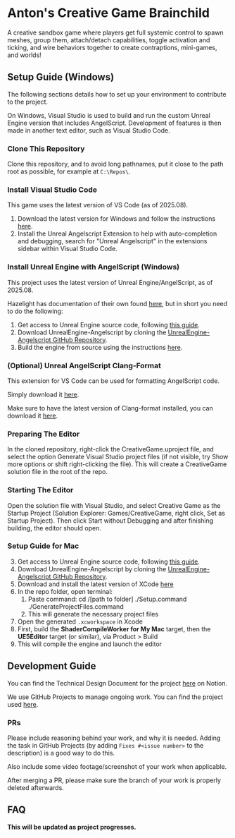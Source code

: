 # Anton's Creative Game Brainchild

A creative sandbox game where players get full systemic control to spawn meshes, group them, attach/detach capabilities, toggle activation and ticking, and wire behaviors together to create contraptions, mini-games, and worlds!

## Setup Guide (Windows)

The following sections details how to set up your environment to contribute to the project.

On Windows, Visual Studio is used to build and run the custom Unreal Engine version that includes AngelScript. Development of features is then made in another text editor, such as Visual Studio Code.

### Clone This Repository

Clone this repository, and to avoid long pathnames, put it close to the path root as possible, for example at `C:\Repos\`.

### Install Visual Studio Code

This game uses the latest version of VS Code (as of 2025.08). 
1. Download the latest version for Windows and follow the instructions [here](https://code.visualstudio.com/docs/setup/windows).
2. Install the Unreal Angelscript Extension to help with auto-completion and debugging, search for "Unreal Angelscript" in the extensions sidebar within Visual Studio Code.

### Install Unreal Engine with AngelScript (Windows)

This project uses the latest version of Unreal Engine/AngelScript, as of 2025.08.

Hazelight has documentation of their own found [here](https://angelscript.hazelight.se/getting-started/installation/), but in short you need to do the following:
1. Get access to Unreal Engine source code, following [this guide](https://www.unrealengine.com/en-US/ue-on-github).
2. Download UnrealEngine-Angelscript by cloning the [UnrealEngine-Angelscript GitHub Repository](https://github.com/Hazelight/UnrealEngine-Angelscript).
3. Build the engine from source using the instructions [here](https://dev.epicgames.com/documentation/en-us/unreal-engine/building-unreal-engine-from-source).

### (Optional) Unreal AngelScript Clang-Format

This extension for VS Code can be used for formatting AngelScript code.

Simply download it [here](https://marketplace.visualstudio.com/items?itemName=Hazelight.unreal-angelscript-clang-format).

Make sure to have the latest version of Clang-format installed, you can download it [here](https://github.com/llvm/llvm-project/releases).

### Preparing The Editor

In the cloned repository, right-click the CreativeGame.uproject file, and select the option Generate Visual Studio project files (if not visible, try Show more options or shift right-clicking the file). This will create a CreativeGame solution file in the root of the repo.

### Starting The Editor

Open the solution file with Visual Studio, and select Creative Game as the Startup Project (Solution Explorer: Games/CreativeGame, right click, Set as Startup Project). Then click Start without Debugging and after finishing building, the editor should open.

### Setup Guide for Mac
3. Get access to Unreal Engine source code, following [this guide](https://www.unrealengine.com/en-US/ue-on-github).
2. Download UnrealEngine-Angelscript by cloning the [UnrealEngine-Angelscript GitHub Repository](https://github.com/Hazelight/UnrealEngine-Angelscript).
4. Download and install the latest version of XCode [here](https://developer.apple.com/xcode/) 
5. In the repo folder, open terminal:
    1. Paste command:
         cd /[path to folder]
        ./Setup.command
        ./GenerateProjectFiles.command
    2. This will generate the necessary project files
6. Open the generated `.xcworkspace` in Xcode
7. First, build the **ShaderCompileWorker for My Mac** target, then the **UE5Editor** target (or similar), via Product > Build
8. This will compile the engine and launch the editor

## Development Guide

You can find the Technical Design Document for the project [here](https://www.notion.so/Creative-Engine-Game-Technical-Design-Document-24c64336aa0680e680a0c6e7712350f0) on Notion.

We use GitHub Projects to manage ongoing work. You can find the project used [here](https://github.com/orgs/DashyStudios/projects/8).

### PRs

Please include reasoning behind your work, and why it is needed. Adding the task in GitHub Projects (by adding `Fixes #<issue number>` to the description) is a good way to do this.

Also include some video footage/screenshot of your work when applicable.

After merging a PR, please make sure the branch of your work is properly deleted afterwards.

## FAQ


**This will be updated as project progresses.**
